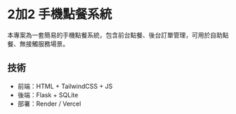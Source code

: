 # 2加2 手機點餐系統

本專案為一套簡易的手機點餐系統，包含前台點餐、後台訂單管理，可用於自助點餐、無接觸服務場景。

## 技術
- 前端：HTML + TailwindCSS + JS
- 後端：Flask + SQLite
- 部署：Render / Vercel
